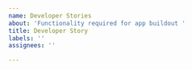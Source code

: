```yaml
---
name: Developer Stories
about: 'Functionality required for app buildout '
title: Developer Story
labels: ''
assignees: ''

---
```




